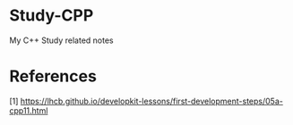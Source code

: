 # Study-CPP
My C++ Study related notes

# References

[1] <https://lhcb.github.io/developkit-lessons/first-development-steps/05a-cpp11.html>
